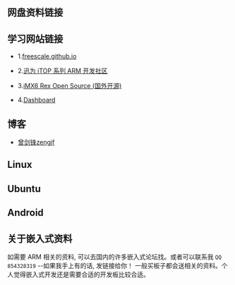 
## 网盘资料链接



## 学习网站链接
	
* 1.[freescale.github.io](https://freescale.github.io/)

* 2.[迅为 iTOP 系列 ARM 开发社区](http://bbs.topeetboard.com)

* 3.[iMX6 Rex Open Source (国外开源)](http://www.imx6rex.com/)

* 4.[Dashboard](https://eewiki.net/dashboard.action)
## 博客
* [曾剑锋zengjf](http://www.cnblogs.com/zengjfgit/)



## Linux 

## Ubuntu

## Android

## 关于嵌入式资料
如需要 ARM 相关的资料, 可以去国内的许多嵌入式论坛找。或者可以联系我  `QQ 854328319`  --如果我手上有的话, 发链接给你！ 一般买板子都会送相关的资料。个人觉得嵌入式开发还是需要合适的开发板比较合适。
